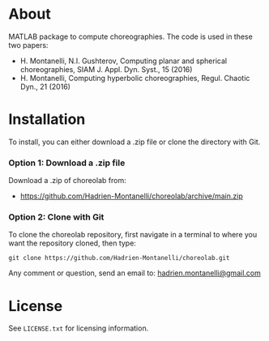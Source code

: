 # About
MATLAB package to compute choreographies. The code is used in these two papers:
- H. Montanelli, N.I. Gushterov, Computing planar and spherical choreographies, SIAM J. Appl. Dyn. Syst., 15 (2016)
- H. Montanelli, Computing hyperbolic choreographies, Regul. Chaotic Dyn., 21 (2016) 

# Installation

To install, you can either download a .zip file or clone the directory with Git.

### Option 1: Download a .zip file

Download a .zip of choreolab from:

- https://github.com/Hadrien-Montanelli/choreolab/archive/main.zip

### Option 2: Clone with Git

To clone the choreolab repository, first navigate in a terminal to where you want the repository cloned, then type:
```
git clone https://github.com/Hadrien-Montanelli/choreolab.git
```

Any comment or question, send an email to: hadrien.montanelli@gmail.com

# License
See `LICENSE.txt` for licensing information.
